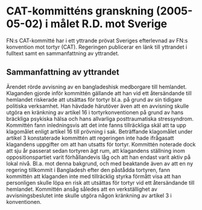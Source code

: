 # CAT-kommitténs granskning (2005-05-02) i målet R.D. mot Sverige

FN:s CAT\-kommitté har i ett yttrande prövat Sveriges efterlevnad av FN:s konvention mot tortyr (CAT). Regeringen publicerar en länk till yttrandet i fulltext samt en sammanfattning av yttrandet.


## Sammanfattning av yttrandet

Ärendet rörde avvisning av en bangladeshisk medborgare till hemlandet. Klaganden gjorde inför kommittén gällande att han vid ett återsändande till hemlandet riskerade att utsättas för tortyr bl.a. på grund av sin tidigare politiska verksamhet. Han hävdade härutöver även att en avvisning skulle utgöra en kränkning av artikel 16 i tortyrkonventionen på grund av hans bräckliga psykiska hälsa och hans allvarliga posttraumatiska stressyndrom. Kommittén fann inledningsvis att det inte fanns tillräckliga skäl att ta upp klagomålet enligt artikel 16 till prövning i sak. Beträffande klagomålet under artikel 3 konstaterade kommittén att regeringen inte hade ifrågasatt klagandens uppgifter om att han utsatts för tortyr. Kommittén noterade dock att sju år passerat sedan tortyren ägt rum, att klagandens ställning inom oppositionspartiet varit förhållandevis låg och att han endast varit aktiv på lokal nivå. Bl.a. mot denna bakgrund, och med beaktande även av att en ny regering tillkommit i Bangladesh efter den påstådda tortyren, fann kommittén att klaganden inte med tillräcklig styrka förmått visa att han personligen skulle löpa en risk att utsättas för tortyr vid ett återsändande till hemlandet. Kommittén ansåg således att en verkställighet av avvisningsbeslutet inte skulle utgöra någon kränkning av artikel 3 i konventionen.

